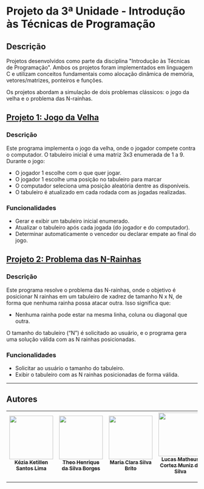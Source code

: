 # Projeto da 3ª Unidade - Introdução às Técnicas de Programação

## Descrição
Projetos desenvolvidos como parte da disciplina "Introdução às Técnicas de Programação". Ambos os projetos foram implementados em linguagem C e utilizam conceitos fundamentais como alocação dinâmica de memória, vetores/matrizes, ponteiros e funções.

Os projetos abordam a simulação de dois problemas clássicos: o jogo da velha e o problema das N-rainhas.


## [Projeto 1: Jogo da Velha](https://github.com/Kk3tillen/Projeto-ITP-u3/tree/main/Jogo%20da%20Velha/src)


### Descrição
Este programa implementa o jogo da velha, onde o jogador compete contra o computador. O tabuleiro inicial é uma matriz 3x3 enumerada de 1 a 9. Durante o jogo:
- O jogador 1 escolhe com o que quer jogar.
- O jogador 1 escolhe uma posição no tabuleiro para marcar
- O computador seleciona uma posição aleatória dentre as disponíveis.
- O tabuleiro é atualizado em cada rodada com as jogadas realizadas.

### Funcionalidades
- Gerar e exibir um tabuleiro inicial enumerado.
- Atualizar o tabuleiro após cada jogada (do jogador e do computador).
- Determinar automaticamente o vencedor ou declarar empate ao final do jogo.


## [Projeto 2: Problema das N-Rainhas](https://github.com/Kk3tillen/Projeto-ITP-u3/tree/main/Xadrez/scr)


### Descrição
Este programa resolve o problema das N-rainhas, onde o objetivo é posicionar N rainhas em um tabuleiro de xadrez de tamanho N x N, de forma que nenhuma rainha possa atacar outra. Isso significa que:
- Nenhuma rainha pode estar na mesma linha, coluna ou diagonal que outra.

O tamanho do tabuleiro (“N”) é solicitado ao usuário, e o programa gera uma solução válida com as N rainhas posicionadas.

### Funcionalidades
- Solicitar ao usuário o tamanho do tabuleiro.
- Exibir o tabuleiro com as N rainhas posicionadas de forma válida.

---

## Autores

| [<img src="https://avatars3.githubusercontent.com/u/88369589?s=460&v=4" width=115><br><sub>Kézia Ketillen Santos Lima</sub>](https://github.com/Kk3tillen) | [<img src="https://avatars.githubusercontent.com/u/94413266?v=4"  width=115><br><sub>Theo Henrique da Silva Borges</sub>](https://github.com/TheooHenrique) | [<img src="https://avatars.githubusercontent.com/u/195656797?v=4" width=115><br><sub>Maria Clara Silva Brito</sub>](https://github.com/Clarabrt7) | [<img src="https://avatars.githubusercontent.com/u/115610955?v=4" width=115><br><sub>Lucas Matheus Cortez Muniz da Silva</sub>](https://github.com/Lucas-lango) |
| :--------------------------------------------------------------------------------------------------------------------------------------: | :--------------------------------------------------------------------------------------------------------------------------------------: | :------------------------------------------------------------------------------------------------------------------------------------------------------: | :-------------------------------------------------------------------------------------------------------------------------------------------: |


---


